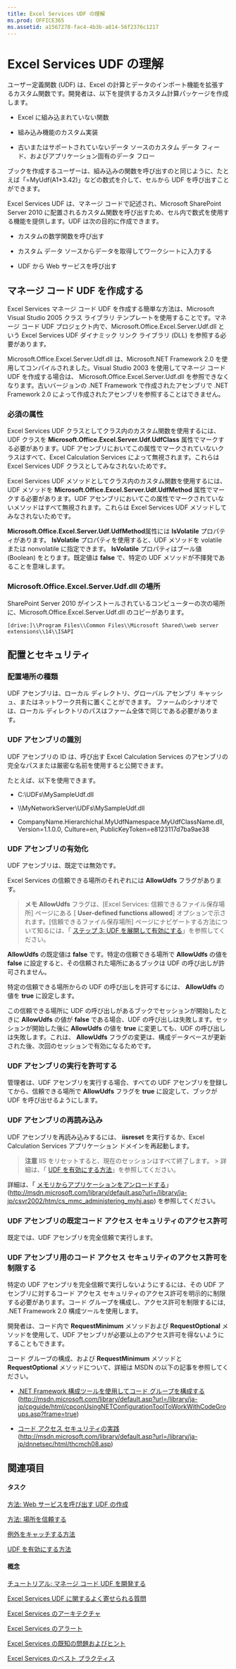 ```yaml
---
title: Excel Services UDF の理解
ms.prod: OFFICE365
ms.assetid: a1567278-fac4-4b3b-a814-56f2376c1217
---
```



# Excel Services UDF の理解

ユーザー定義関数 (UDF) は、Excel の計算とデータのインポート機能を拡張するカスタム関数です。開発者は、以下を提供するカスタム計算パッケージを作成します。
  
    
    


- Excel に組み込まれていない関数
    
  
- 組み込み機能のカスタム実装
    
  
- 古いまたはサポートされていないデータ ソースのカスタム データ フィード、およびアプリケーション固有のデータ フロー
    
  

ブックを作成するユーザーは、組み込みの関数を呼び出すのと同じように、たとえば「=MyUdf(A1*3.42)」などの数式を介して、セルから UDF を呼び出すことができます。
  
    
    

Excel Services UDF は、マネージ コードで記述され、Microsoft SharePoint Server 2010 に配置されるカスタム関数を呼び出すため、セル内で数式を使用する機能を提供します。UDF は次の目的に作成できます。
- カスタムの数学関数を呼び出す
    
  
- カスタム データ ソースからデータを取得してワークシートに入力する
    
  
- UDF から Web サービスを呼び出す
    
  

## マネージ コード UDF を作成する

Excel Services マネージ コード UDF を作成する簡単な方法は、Microsoft Visual Studio 2005 クラス ライブラリ テンプレートを使用することです。マネージ コード UDF プロジェクト内で、Microsoft.Office.Excel.Server.Udf.dll という Excel Services UDF ダイナミック リンク ライブラリ (DLL) を参照する必要があります。 
  
    
    
Microsoft.Office.Excel.Server.Udf.dll は、Microsoft.NET Framework 2.0 を使用してコンパイルされました。Visual Studio 2003 を使用してマネージ コード UDF を作成する場合は、 Microsoft.Office.Excel.Server.Udf.dll を参照できなくなります。古いバージョンの .NET Framework で作成されたアセンブリで .NET Framework 2.0 によって作成されたアセンブリを参照することはできません。
  
    
    

### 必須の属性

Excel Services UDF クラスとしてクラス内のカスタム関数を使用するには、UDF クラスを **Microsoft.Office.Excel.Server.Udf.UdfClass** 属性でマークする必要があります。UDF アセンブリにおいてこの属性でマークされていないクラスはすべて、Excel Calculation Services によって無視されます。これらは Excel Services UDF クラスとしてみなされないためです。
  
    
    
Excel Services UDF メソッドとしてクラス内のカスタム関数を使用するには、UDF メソッドを **Microsoft.Office.Excel.Server.Udf.UdfMethod** 属性でマークする必要があります。UDF アセンブリにおいてこの属性でマークされていないメソッドはすべて無視されます。これらは Excel Services UDF メソッドしてみなされないためです。
  
    
    
 **Microsoft.Office.Excel.Server.Udf.UdfMethod**属性には **IsVolatile** プロパティがあります。 **IsVolatile** プロパティを使用すると、UDF メソッドを volatile または nonvolatile に指定できます。 **IsVolatile** プロパティはブール値 (Boolean) をとります。既定値は **false** で、特定の UDF メソッドが不揮発であることを意味します。
  
    
    

### Microsoft.Office.Excel.Server.Udf.dll の場所

SharePoint Server 2010 がインストールされているコンピューターの次の場所に、Microsoft.Office.Excel.Server.Udf.dll のコピーがあります。
  
    
    
 `[drive:]\\Program Files\\Common Files\\Microsoft Shared\\web server extensions\\14\\ISAPI`
  
    
    

## 配置とセキュリティ


### 配置場所の種類

UDF アセンブリは、ローカル ディレクトリ、グローバル アセンブリ キャッシュ、またはネットワーク共有に置くことができます。 ファームのシナリオでは、ローカル ディレクトリのパスはファーム全体で同じである必要があります。
  
    
    

### UDF アセンブリの識別

UDF アセンブリの ID は、呼び出す Excel Calculation Services のアセンブリの完全なパスまたは厳密な名前を使用すると公開できます。 
  
    
    
たとえば、以下を使用できます。
  
    
    

- C:\\UDFs\\MySampleUdf.dll 
    
  
- \\\\MyNetworkServer\\UDFs\\MySampleUdf.dll
    
  
- CompanyName.Hierarchichal.MyUdfNamespace.MyUdfClassName.dll, Version=1.1.0.0, Culture=en, PublicKeyToken=e8123117d7ba9ae38
    
  

### UDF アセンブリの有効化

UDF アセンブリは、既定では無効です。 
  
    
    
Excel Services の信頼できる場所のそれぞれには **AllowUdfs** フラグがあります。
  
    
    

> **メモ**
> **AllowUdfs** フラグは、[Excel Services: 信頼できるファイル保存場所] ページにある [ **User-defined functions allowed**] オプションで示されます。[信頼できるファイル保存場所] ページにナビゲートする方法について知るには、「 [ステップ 3: UDF を展開して有効にする](step-3-deploying-and-enabling-udfs.md)」を参照してください。 
  
    
    

 **AllowUdfs** の既定値は **false** です。特定の信頼できる場所で **AllowUdfs** の値を **false** に設定すると、その信頼された場所にあるブックは UDF の呼び出しが許可されません。
  
    
    
特定の信頼できる場所からの UDF の呼び出しを許可するには、 **AllowUdfs** の値を **true** に設定します。
  
    
    
この信頼できる場所に UDF の呼び出しがあるブックでセッションが開始したときに **AllowUdfs** の値が **false** である場合、UDF の呼び出しは失敗します。セッションが開始した後に **AllowUdfs** の値を **true** に変更しても、UDF の呼び出しは失敗します。これは、 **AllowUdfs** フラグの変更は、構成データベースが更新された後、次回のセッションで有効になるためです。
  
    
    

### UDF アセンブリの実行を許可する

管理者は、UDF アセンブリを実行する場合、すべての UDF アセンブリを登録してから、信頼できる場所で **AllowUdfs** フラグを **true** に設定して、ブックが UDF を呼び出せるようにします。
  
    
    

### UDF アセンブリの再読み込み

UDF アセンブリを再読み込みするには、 **iisreset** を実行するか、Excel Calculation Services アプリケーション ドメインを再起動します。
  
    
    

> **注意**
> IIS をリセットすると、現在のセッションはすべて終了します。 > 詳細は、「 [UDF を有効にする方法](how-to-enable-udfs.md)」を参照してください。 
  
    
    

詳細は、「 [メモリからアプリケーションをアンロードする](http://go.microsoft.com/fwlink/?LinkId=65706)」(http://msdn.microsoft.com/library/default.asp?url=/library/ja-jp/csvr2002/htm/cs_mmc_administering_myhj.asp) を参照してください。
  
    
    

### UDF アセンブリの既定コード アクセス セキュリティのアクセス許可

既定では、UDF アセンブリを完全信頼で実行します。 
  
    
    

### UDF アセンブリ用のコード アクセス セキュリティのアクセス許可を制限する

特定の UDF アセンブリを完全信頼で実行しないようにするには、その UDF アセンブリに対するコード アクセス セキュリティのアクセス許可を明示的に制限する必要があります。コード グループを構成し、アクセス許可を制限するには, .NET Framework 2.0 構成ツールを使用します。 
  
    
    
開発者は、コード内で **RequestMinimum** メソッドおよび **RequestOptional** メソッドを使用して、UDF アセンブリが必要以上のアクセス許可を得ないようにすることもできます。
  
    
    
コード グループの構成、および **RequestMinimum** メソッドと **RequestOptional** メソッドについて、詳細は MSDN の以下の記事を参照してください。
  
    
    

-  [.NET Framework 構成ツールを使用してコード グループを構成する](http://msdn.microsoft.com/library/default.asp?url=/library/ja-jp/cpguide/html/cpconUsingNETConfigurationToolToWorkWithCodeGroups.asp?frame=true) (http://msdn.microsoft.com/library/default.asp?url=/library/ja-jp/cpguide/html/cpconUsingNETConfigurationToolToWorkWithCodeGroups.asp?frame=true)
    
  
-  [コード アクセス セキュリティの実践](http://go.microsoft.com/fwlink/?LinkId=65465) (http://msdn.microsoft.com/library/default.asp?url=/library/ja-jp/dnnetsec/html/thcmch08.asp)
    
  

## 関連項目


#### タスク


  
    
    
 [方法: Web サービスを呼び出す UDF の作成](how-to-create-a-udf-that-calls-a-web-service.md)
  
    
    
 [方法: 場所を信頼する](how-to-trust-a-location.md)
  
    
    
 [例外をキャッチする方法](how-to-catch-exceptions.md)
  
    
    
 [UDF を有効にする方法](how-to-enable-udfs.md)
#### 概念


  
    
    
 [チュートリアル: マネージ コード UDF を開発する](walkthrough-developing-a-managed-code-udf.md)
  
    
    
 [Excel Services UDF に関するよく寄せられる質問](frequently-asked-questions-about-excel-services-udfs.md)
  
    
    
 [Excel Services のアーキテクチャ](excel-services-architecture.md)
  
    
    
 [Excel Services のアラート](excel-services-alerts.md)
  
    
    
 [Excel Services の既知の問題およびヒント](excel-services-known-issues-and-tips.md)
  
    
    
 [Excel Services のベスト プラクティス](excel-services-best-practices.md)
